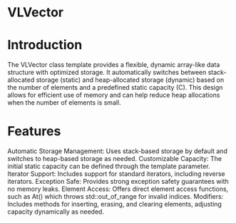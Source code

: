 # VLVector

# Introduction
The VLVector class template provides a flexible, dynamic array-like data structure with optimized storage. It automatically switches between stack-allocated storage (static) and heap-allocated storage (dynamic) based on the number of elements and a predefined static capacity (C). This design allows for efficient use of memory and can help reduce heap allocations when the number of elements is small.

# Features
Automatic Storage Management: Uses stack-based storage by default and switches to heap-based storage as needed.
Customizable Capacity: The initial static capacity can be defined through the template parameter.
Iterator Support: Includes support for standard iterators, including reverse iterators.
Exception Safe: Provides strong exception safety guarantees with no memory leaks.
Element Access: Offers direct element access functions, such as At() which throws std::out_of_range for invalid indices.
Modifiers: Includes methods for inserting, erasing, and clearing elements, adjusting capacity dynamically as needed.
